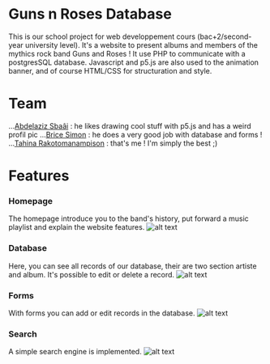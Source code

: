 # Guns n Roses Database

This is our school project for web developpement cours (bac+2/second-year university level).
It's a website to present albums and members of the mythics rock band Guns and Roses ! It use PHP to communicate with a postgresSQL database. Javascript and p5.js are also used to the animation banner, and of course HTML/CSS for structuration and style.


# Team

...[Abdelaziz Sbaâi](https://github.com/pillowinacoma) : he likes drawing cool stuff with p5.js and has a weird profil pic
...[Brice Simon](https://github.com/Decim298) : he does a very good job with database and forms !
...[Tahina Rakotomanampison](https://github.com/KrankerApfel) : that's me ! I'm simply the best ;)

# Features

### Homepage
The homepage introduce you to the band's history, put forward a music playlist and explain the website features.
![alt text](https://github.com/KrankerApfel/PROJET_php/blob/master/screencapture/screen1.jpg)
### Database
Here, you can see all records of our database, their are two section artiste and album. It's possible to edit or delete a record.
![alt text](https://github.com/KrankerApfel/PROJET_php/blob/master/screencapture/screen2.jpg)
### Forms
With forms you can add or edit records in the database.
![alt text](https://github.com/KrankerApfel/PROJET_php/blob/master/screencapture/screen3.jpg)
### Search
A simple search engine is implemented.
![alt text](https://github.com/KrankerApfel/PROJET_php/blob/master/screencapture/screen4.jpg)
